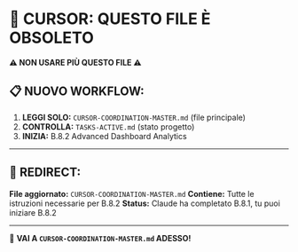 # 🚨 CURSOR: QUESTO FILE È OBSOLETO

**⚠️ NON USARE PIÙ QUESTO FILE ⚠️**

## 📋 **NUOVO WORKFLOW:**

1. **LEGGI SOLO:** `CURSOR-COORDINATION-MASTER.md` (file principale)
2. **CONTROLLA:** `TASKS-ACTIVE.md` (stato progetto)
3. **INIZIA:** B.8.2 Advanced Dashboard Analytics

---

## 🔄 **REDIRECT:**

**File aggiornato:** `CURSOR-COORDINATION-MASTER.md`
**Contiene:** Tutte le istruzioni necessarie per B.8.2
**Status:** Claude ha completato B.8.1, tu puoi iniziare B.8.2

---

🚀 **VAI A `CURSOR-COORDINATION-MASTER.md` ADESSO!**